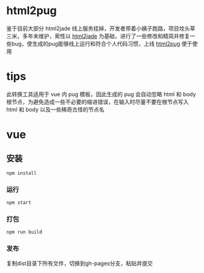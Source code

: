 # html2pug #

鉴于目前大部分 html2jade 线上服务挂掉，开发者带着小姨子跑路，项目坟头草三米，多年未维护，索性以 [html2jade](https://github.com/donpark/html2jade) 为基础，进行了一些修改和精简并修复一些bug，使生成的pug能够线上运行和符合个人代码习惯，上线 [html2pug](https://pecopeco.github.io/html2pug/#/) 便于使用

# tips

此转换工具适用于 vue 内 pug 模板，因此生成的 pug 会自动忽略 html 和 body 根节点，为避免造成一些不必要的缩进错误，在输入时尽量不要在根节点写入 html 和 body 以及一些稀奇古怪的节点名

# vue

## 安装
```
npm install
```

### 运行
```
npm start
```

### 打包
```
npm run build
```

### 发布

复制dist目录下所有文件，切换到gh-pages分支，粘贴并提交
